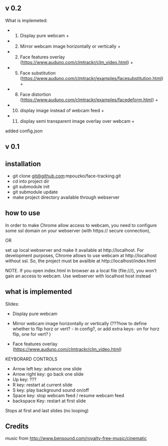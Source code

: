 v 0.2
----------

What is implemeted:

- 1. Display pure webcam + 
- 2. Mirror webcam image horizontally or vertically + 
- 2. Face features overlay (https://www.auduno.com/clmtrackr/clm_video.html) + 

- 5. Face substitution (https://www.auduno.com/clmtrackr/examples/facesubstitution.html) +

- 8. Face distortion (https://www.auduno.com/clmtrackr/examples/facedeform.html) +

- 10. display image instead of webcam feed +
- 11. display semi transparent image overlay over webcam +


added config.json 




v 0.1
-----------------

installation
-------------
- git clone git@github.com:mpouzko/face-tracking.git
- cd into project dir
- git submodule init
- git submodule update
- make project directory available through webserver


how to use 
---------------------
In order to make Chrome allow access to webcam, you need to configure some ssl domain on your webserver (with https:// secure connection), 

OR 

set up local webserver and make it available at http://localhost.
For development purposes, Chrome allows to use webcam at http://localhost without ssl. So, the project must be availble at http://localhost/index.html

NOTE. If you open index.html in browser as a local file (file:///), you won't gain an access to webcam. Use webserver with localhost host instead




what is implemented
---------------------
Slides:

- Display pure webcam

- Mirror webcam image horizontally or vertically (???how to define whether to flip horz or vert? - in config?, or add extra keys- on for horz flip, one for vert? )

- Face features overlay (https://www.auduno.com/clmtrackr/clm_video.html) 



KEYBORARD CONTROLS 

- Arrow left key: advance one slide 
- Arrow right key: go back one slide 
- Up key: ???
- R key: restart at current slide 
- S key: play background sound on/off 
- Space key: stop webcam feed / resume webcam feed 
- backspace Key: restart at first slide 

Stops at first and last slides (no looping) 







Credits
------------------

music from http://www.bensound.com/royalty-free-music/cinematic
